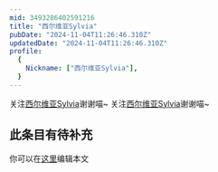 ```yaml
---
mid: 3493286402591216
title: "西尔维亚Sylvia"
pubDate: "2024-11-04T11:26:46.310Z"
updatedDate: "2024-11-04T11:26:46.310Z"
profile:
  {
    Nickname: ["西尔维亚Sylvia"],
  }
---
```


关注[西尔维亚Sylvia](https://space.bilibili.com/3493286402591216)谢谢喵~ 关注[西尔维亚Sylvia](https://space.bilibili.com/3493286402591216)谢谢喵~

## 此条目有待补充
你可以在[这里](https://github.com/Yuhanawa/VTuber.ICU/edit/master/src/content/v/西尔维亚Sylvia/index.md)编辑本文

